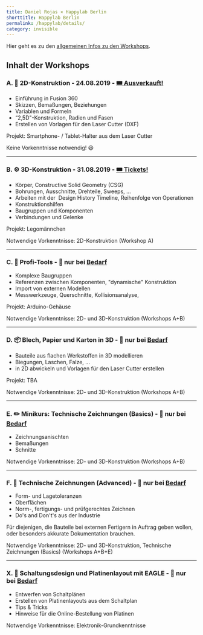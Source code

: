 ```yaml
---
title: Daniel Rojas × Happylab Berlin
shorttitle: Happylab Berlin
permalink: /happylab/details/
category: invisible
---
```


Hier geht es zu den [allgemeinen Infos zu den Workshops](/happylab).

## Inhalt der Workshops

### A. 📐 2D-Konstruktion - 24.08.2019 - [🎟 Ausverkauft!](https://www.eventbrite.com/e/fusion-360-workshop-2d-konstruktion-tickets-63341923398)
* Einführung in Fusion 360
* Skizzen, Bemaßungen, Beziehungen
* Variablen und Formeln
* “2,5D"-Konstruktion, Radien und Fasen
* Erstellen von Vorlagen für den Laser Cutter (DXF)

Projekt: Smartphone- / Tablet-Halter aus dem Laser Cutter

Keine Vorkenntnisse notwendig! 😃

---

### B. ⚙️ 3D-Konstruktion - 31.08.2019 - [🎟 Tickets!](https://www.eventbrite.com/e/fusion-360-workshop-3d-konstruktion-tickets-63342016677)
* Körper, Constructive Solid Geometry (CSG)
* Bohrungen, Ausschnitte, Drehteile, Sweeps, ...
* Arbeiten mit der  Design History Timeline, Reihenfolge von Operationen
* Konstruktionshilfen
* Baugruppen und Komponenten
* Verbindungen und Gelenke

Projekt: Legomännchen

Notwendige Vorkenntnisse: 2D-Konstruktion (Workshop A)

---

### C. 🔩 Profi-Tools - 🛑 nur bei [Bedarf](https://goo.gl/forms/UkmXidcZ80N0iU253)
* Komplexe Baugruppen
* Referenzen zwischen Komponenten, "dynamische" Konstruktion
* Import von externen Modellen
* Messwerkzeuge, Querschnitte, Kollisionsanalyse,

Projekt: Arduino-Gehäuse

Notwendige Vorkenntnisse: 2D- und 3D-Konstruktion (Workshops A+B)

---

### D. 📦 Blech, Papier und Karton in 3D - 🛑 nur bei [Bedarf](https://goo.gl/forms/UkmXidcZ80N0iU253)
* Bauteile aus flachen Werkstoffen in 3D modellieren
* Biegungen, Laschen, Falze, ...
* in 2D abwickeln und Vorlagen für den Laser Cutter erstellen

Projekt: TBA

Notwendige Vorkenntnisse: 2D- und 3D-Konstruktion (Workshops A+B)

---

### E. ✏️ Minikurs: Technische Zeichnungen (Basics) - 🛑 nur bei [Bedarf](https://goo.gl/forms/UkmXidcZ80N0iU253)
* Zeichnungsanischten
* Bemaßungen
* Schnitte

Notwendige Vorkenntnisse: 2D- und 3D-Konstruktion (Workshops A+B)

---

### F. 🔧 Technische Zeichnungen (Advanced) - 🛑 nur bei [Bedarf](https://goo.gl/forms/UkmXidcZ80N0iU253)
* Form- und Lagetoleranzen
* Oberflächen
* Norm-, fertigungs- und prüfgerechtes Zeichnen
* Do's and Don't's aus der Industrie

Für diejenigen, die Bauteile bei externen Fertigern in Auftrag geben wollen, oder besonders akkurate Dokumentation brauchen.

Notwendige Vorkenntnisse: 2D- und 3D-Konstruktion, Technische Zeichnungen (Basics) (Workshops A+B+E)

---

### X. 🔌 Schaltungsdesign und Platinenlayout mit EAGLE - 🛑 nur bei [Bedarf](https://goo.gl/forms/UkmXidcZ80N0iU253)
* Entwerfen von Schaltplänen
* Erstellen von Platinenlayouts aus dem Schaltplan
* Tips & Tricks
* Hinweise für die Online-Bestellung von Platinen

Notwendige Vorkenntnisse: Elektronik-Grundkenntnisse
